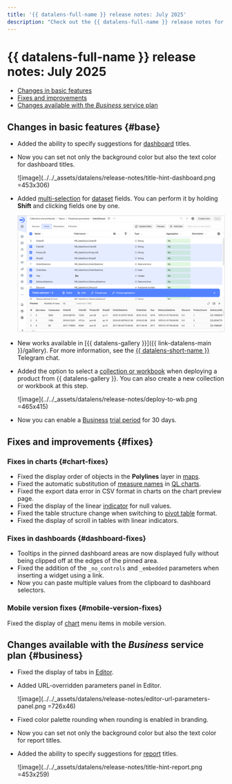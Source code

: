 ```yaml
---
title: '{{ datalens-full-name }} release notes: July 2025'
description: "Check out the {{ datalens-full-name }} release notes for July\_2025."
---
```


# {{ datalens-full-name }} release notes: July 2025

* [Changes in basic features](#base)
* [Fixes and improvements](#fixes)
* [Changes available with the _Business_ service plan](#business)

## Changes in basic features {#base}

* Added the ability to specify suggestions for [dashboard](../operations/dashboard/add-title.md) titles.
* Now you can set not only the background color but also the text color for dashboard titles.

  ![image](../../_assets/datalens/release-notes/title-hint-dashboard.png =453x306)

* Added [multi-selection](../dataset/create-dataset.md#bulk-changes) for [dataset](../dataset/index.md) fields. You can perform it by holding **Shift** and clicking fields one by one.

  ![image](../../_assets/datalens/release-notes/fields-multiselect.png)


* New works available in [{{ datalens-gallery }}]({{ link-datalens-main }}/gallery). For more information, see the [{{ datalens-short-name }}](https://t.me/YandexDataLens/28631/136577) Telegram chat.
* Added the option to select a [collection or workbook](../workbooks-collections/index.md) when deploying a product from {{ datalens-gallery }}. You can also create a new collection or workbook at this step.

  ![image](../../_assets/datalens/release-notes/deploy-to-wb.png =465x415)

* Now you can enable a [Business](../concepts/service-plans-comparison.md) [trial period](../pricing.md#prices) for 30 days.


## Fixes and improvements {#fixes}

### Fixes in charts {#chart-fixes}

* Fixed the display order of objects in the **Polylines** layer in [maps](../visualization-ref/polyline-map-chart.md).
* Fixed the automatic substitution of [measure names](../concepts/chart/measure-values.md) in [QL charts](../concepts/chart/ql-charts.md).
* Fixed the export data error in CSV format in charts on the chart preview page.
* Fixed the display of the linear [indicator](../visualization-ref/indicator-chart.md) for null values.
* Fixed the table structure change when switching to [pivot table](../../datalens/visualization-ref/pivot-table-chart.md) format.
* Fixed the display of scroll in tables with linear indicators.


### Fixes in dashboards {#dashboard-fixes}

* Tooltips in the pinned dashboard areas are now displayed fully without being clipped off at the edges of the pinned area.
* Fixed the addition of the `_no_controls` and `_embedded` parameters when inserting a widget using a link.
* Now you can paste multiple values from the clipboard to dashboard selectors.



### Mobile version fixes {#mobile-version-fixes}

Fixed the display of [chart](../concepts/chart/index.md) menu items in mobile version.


## Changes available with the _Business_ service plan {#business}

* Fixed the display of tabs in [Editor](../charts/editor/index.md).
* Added URL-overridden parameters panel in Editor.

  ![image](../../_assets/datalens/release-notes/editor-url-parameters-panel.png =726x46)

* Fixed color palette rounding when rounding is enabled in branding.
* Now you can set not only the background color but also the text color for report titles.
* Added the ability to specify suggestions for [report](../reports/report-operations.md#report-widget-settings) titles.

  ![image](../../_assets/datalens/release-notes/title-hint-report.png =453x259)

